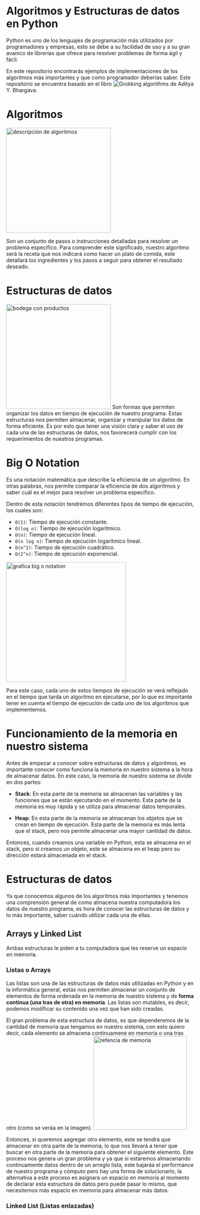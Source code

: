 # Algoritmos y Estructuras de datos en Python

Python es uno de los lenguajes de programación más utilizados por programadores y empresas, esto se debe a su facilidad de uso y a su gran avanico de librerías que ofrece para resolver problemas de forma ágil y fácil.

En este repositorio encontrarás ejemplos de implementaciones de los algoritmos más importantes y que como programador deberías saber. Este repositorio se encuentra basado en el libro ![**Grokking algorithms**](https://www.manning.com/books/grokking-algorithms-second-edition) de Aditya Y. Bhargava.

# Algoritmos
<img src="https://roa.cedia.edu.ec/webappscode/63/algoritmo.jpg" alt="descripción de algoritmos" width="280">

Son un conjunto de pasos o instrucciones detalladas para resolver un problema específico. Para comprender este significado, nuestro algoritmo será la receta que nos indicará como hacer un plato de comida, este detallará los ingredientes y los pasos a seguir para obtener el resultado deseado.

# Estructuras de datos
<img src="https://www.df.cl/noticias/site/artic/20210125/imag/foto_0000000220210125121821.jpg" alt="bodega con productos" width="280">
Son formas que permiten organizar los datos en tiempo de ejecución de nuestro programa. Estas estructuras nos permiten almacenar, organizar y manipular los datos de forma eficiente. Es por esto que tener una visión clara y saber el uso de cada una de las estructuras de datos, nos favorecerá cumplir con los requerimientos de nuestros programas.

# Big O Notation
Es una notación matemática que describe la eficiencia de un algoritmo. En otras palabras, nos permite comparar la eficiencia de dos algoritmos y saber cuál es el mejor para resolver un problema específico.

Dentro de esta notación tendrémos diferentes tipos de tiempo de ejecución, los cuales son:

- `O(1)`: Tiempo de ejecución constante.
- `O(log n)`: Tiempo de ejecución logarítmico.
- `O(n)`: Tiempo de ejecución lineal.
- `O(n log n)`: Tiempo de ejecución logarítmico lineal.
- `O(n^2)`: Tiempo de ejecución cuadrático.
- `O(2^n)`: Tiempo de ejecución exponencial.

<img src="https://cdn-media-1.freecodecamp.org/images/1*KfZYFUT2OKfjekJlCeYvuQ.jpeg" alt="grafica big o notation" width="320">

Para este caso, cada uno de estos tiempos de ejecución se verá reflejado en el tiempo que tarda un algoritmo en ejecutarse, por lo que es importante tener en cuenta el tiempo de ejecución de cada uno de los algoritmos que implementemos.


# Funcionamiento de la memoria en nuestro sistema
Antes de empezar a conocer sobre estructuras de datos y algoritmos, es importante conocer como funciona la memoria en nuestro sistema a la hora de almacenar datos. En este caso, la memoria de nuestro sistema se divide en dos partes:

- **Stack**: En esta parte de la memoria se almacenan las variables y las funciones que se están ejecutando en el momento. Esta parte de la memoria es muy rápida y se utiliza para almacenar datos temporales.

- **Heap**: En esta parte de la memoria se almacenan los objetos que se crean en tiempo de ejecución. Esta parte de la memoria es más lenta que el stack, pero nos permite almacenar una mayor cantidad de datos.

Entonces, cuando creamos una variable en Python, esta se almacena en el stack, pero si creamos un objeto, este se almacena en el heap pero su dirección estará almacenada en el stack.

# Estructuras de datos

Ya que conocemos algunos de los algoritmos más importantes y tenemos una comprensión general de como almacena nuestra computadora los datos de nuestro programa, es hora de conocer las estructuras de datos y lo más importante, saber cuándo utilizar cada una de ellas.


## Arrays y Linked List

Ambas estructuras le piden a tu computadora que les reserve un espacio en memoria.

### Listas o Arrays
Las listas son una de las estructuras de datos más utilizadas en Python y en la informática general, estas nos permiten almacenar un conjunto de elementos de forma ordenada en la memoria de nuestro sistema y de **forma continua  (una tras de otra) en memoria**. Las listas son mutables, es decir, podemos modificar su contenido una vez que han sido creadas.

El gran problema de esta estructura de datos, es que dependeremos de la cantidad de memoria que tengamos en nuestro sistema, con esto quiero decir, cada elemento se almacena continuamene en memoria o una tras otro (como se veráa en la imagen).
<img src="https://i0.wp.com/javachallengers.com/wp-content/uploads/2023/01/array.png?resize=500%2C350&ssl=1" alt="refencia de memoria" width="250">

Entonces, si queremos aagregar otro elemento, este se tendrá que almacenar en otra parte de la memoria, lo que nos llevará a tener que buscar en otra parte de la memoria para obtener el siguiente elemento. Este proceso nos genera un gran problema y ya que si estaremos almacenando continuamente datos dentro de un arreglo lista, este bajaráa el performance de nuestro programa y cómputo pero hay una forma de solucionarlo, la alternativa a este proceso es asignara un espacio en memoria al momento de declarar esta estructura de datos pero puede pasar lo mismo, que necesitemos más espacio en memoria para almacenar más datos.

### Linked List (Listas enlazadas)
